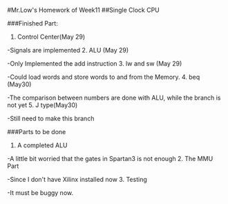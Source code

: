 #Mr.Low's Homework of Week11
##Single Clock CPU

###Finished Part:
1. Control Center(May 29)

  -Signals are implemented
2. ALU (May 29)

  -Only Implemented the add instruction
3. lw and sw (May 29)

  -Could load words and store words to and from the Memory.
4. beq (May30)

  -The comparison between numbers are done with ALU, while the branch is not yet
5. J type(May30)

  -Still need to make this branch

###Parts to be done

1. A completed ALU

  -A little bit worried that the gates in Spartan3 is not enough
2. The MMU Part

  -Since I don't have Xilinx installed now
3. Testing

  -It must be buggy now.
